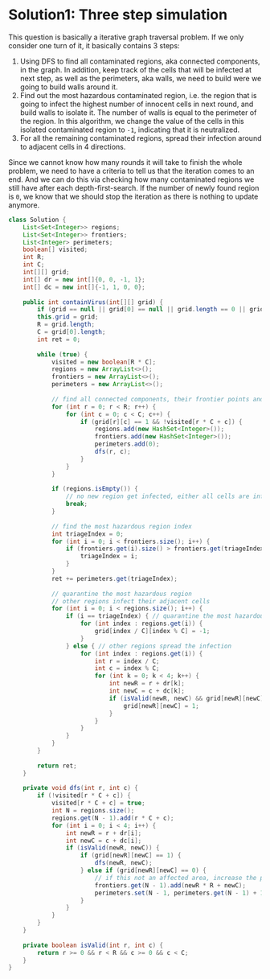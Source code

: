 # Solution1: Three step simulation

This question is basically a iterative graph traversal problem. If we only consider one turn of it, it basically contains 3 steps:   
1. Using DFS to find all contaminated regions, aka connected components, in the graph. In addition, keep track of the cells that will be infected at next step, as well as the perimeters, aka walls, we need to build were we going to build walls around it.  
2. Find out the most hazardous contaminated region, i.e. the region that is going to infect the highest number of innocent cells in next round, and build walls to isolate it. The number of walls is equal to the perimeter of the region. In this algorithm, we change the value of the cells in this isolated contaminated region to `-1`, indicating that it is neutralized.   
3. For all the remaining contaminated regions, spread their infection around to adjacent cells in 4 directions.  

Since we cannot know how many rounds it will take to finish the whole problem, we need to have a criteria to tell us that the iteration 
comes to an end. And we can do this via checking how many contaminated regions we still have after each depth-first-search. If the number of newly found region is `0`, we know that we should stop the iteration as there is nothing to update anymore.  



```Java
class Solution {
    List<Set<Integer>> regions;
    List<Set<Integer>> frontiers;
    List<Integer> perimeters;
    boolean[] visited;
    int R;
    int C;
    int[][] grid;
    int[] dr = new int[]{0, 0, -1, 1};
    int[] dc = new int[]{-1, 1, 0, 0};
    
    public int containVirus(int[][] grid) {
        if (grid == null || grid[0] == null || grid.length == 0 || grid[0].length == 0) return 0;
        this.grid = grid;
        R = grid.length;
        C = grid[0].length;
        int ret = 0;
        
        while (true) {
            visited = new boolean[R * C];
            regions = new ArrayList<>();
            frontiers = new ArrayList<>();
            perimeters = new ArrayList<>();
            
            // find all connected components, their frontier points and perimeters of each infected area
            for (int r = 0; r < R; r++) {
                for (int c = 0; c < C; c++) {
                    if (grid[r][c] == 1 && !visited[r * C + c]) {
                        regions.add(new HashSet<Integer>());
                        frontiers.add(new HashSet<Integer>());
                        perimeters.add(0);
                        dfs(r, c);
                    }
                }
            }
            
            if (regions.isEmpty()) {
                // no new region get infected, either all cells are infected or all remaining cells are isolated by walls
                break;
            }
            
            // find the most hazardous region index
            int triageIndex = 0;
            for (int i = 0; i < frontiers.size(); i++) {
                if (frontiers.get(i).size() > frontiers.get(triageIndex).size()) {
                    triageIndex = i;
                }
            }
            ret += perimeters.get(triageIndex);
            
            // quarantine the most hazardous region
            // other regions infect their adjacent cells
            for (int i = 0; i < regions.size(); i++) {
                if (i == triageIndex) { // quarantine the most hazardous region
                    for (int index : regions.get(i)) {
                        grid[index / C][index % C] = -1;
                    }
                } else { // other regions spread the infection
                    for (int index : regions.get(i)) {
                        int r = index / C;
                        int c = index % C;
                        for (int k = 0; k < 4; k++) {
                            int newR = r + dr[k];
                            int newC = c + dc[k];
                            if (isValid(newR, newC) && grid[newR][newC] == 0) {
                                grid[newR][newC] = 1;
                            }
                        }
                    }
                }
            }
        }
        
        return ret;
    }
    
    private void dfs(int r, int c) {
        if (!visited[r * C + c]) {
            visited[r * C + c] = true;
            int N = regions.size();
            regions.get(N - 1).add(r * C + c);
            for (int i = 0; i < 4; i++) {
                int newR = r + dr[i];
                int newC = c + dc[i];
                if (isValid(newR, newC)) {
                    if (grid[newR][newC] == 1) {
                        dfs(newR, newC);
                    } else if (grid[newR][newC] == 0) {
                        // if this not an affected area, increase the perimeter and record this frontier point
                        frontiers.get(N - 1).add(newR * R + newC);
                        perimeters.set(N - 1, perimeters.get(N - 1) + 1);
                    }
                }
            }
        }
    }
    
    private boolean isValid(int r, int c) {
        return r >= 0 && r < R && c >= 0 && c < C;
    }
}
```
